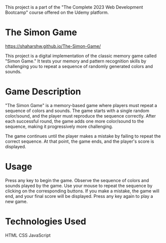 This project is a part of the "The Complete 2023 Web Development Bootcamp" course offered on the Udemy platform.

# The Simon Game
https://shaharshw.github.io/The-Simon-Game/

This project is a digital implementation of the classic memory game called "Simon Game." It tests your memory and pattern recognition skills by challenging you to repeat a sequence of randomly generated colors and sounds.

# Game Description

"The Simon Game" is a memory-based game where players must repeat a sequence of colors and sounds. The game starts with a single random color/sound, and the player must reproduce the sequence correctly. After each successful round, the game adds one more color/sound to the sequence, making it progressively more challenging.

The game continues until the player makes a mistake by failing to repeat the correct sequence. At that point, the game ends, and the player's score is displayed.

# Usage

Press any key to begin the game.
Observe the sequence of colors and sounds played by the game.
Use your mouse to repeat the sequence by clicking on the corresponding buttons.
If you make a mistake, the game will end, and your final score will be displayed.
Press any key again to play a new game.

# Technologies Used

HTML
CSS
JavaScript
